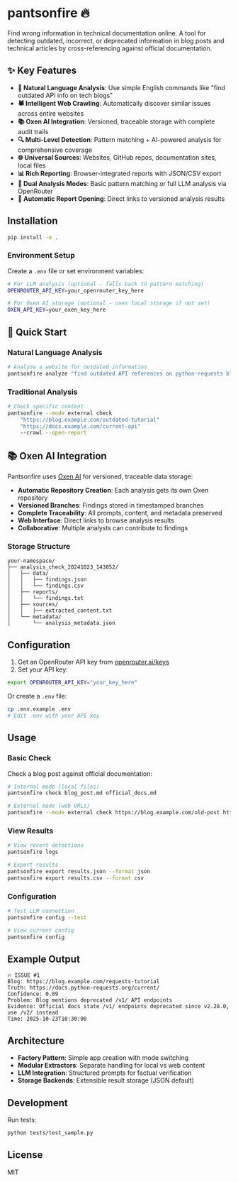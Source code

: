 # pantsonfire 🔥

Find wrong information in technical documentation online. A tool for detecting outdated, incorrect, or deprecated information in blog posts and technical articles by cross-referencing against official documentation.

## ✨ Key Features

- **🧠 Natural Language Analysis**: Use simple English commands like "find outdated API info on tech blogs"
- **🕷️ Intelligent Web Crawling**: Automatically discover similar issues across entire websites
- **📚 Oxen AI Integration**: Versioned, traceable storage with complete audit trails
- **🔍 Multi-Level Detection**: Pattern matching + AI-powered analysis for comprehensive coverage
- **🌐 Universal Sources**: Websites, GitHub repos, documentation sites, local files
- **📊 Rich Reporting**: Browser-integrated reports with JSON/CSV export
- **🚀 Dual Analysis Modes**: Basic pattern matching or full LLM analysis via OpenRouter
- **🔗 Automatic Report Opening**: Direct links to versioned analysis results

## Installation

```bash
pip install -e .
```

### Environment Setup

Create a `.env` file or set environment variables:

```bash
# For LLM analysis (optional - falls back to pattern matching)
OPENROUTER_API_KEY=your_openrouter_key_here

# For Oxen AI storage (optional - uses local storage if not set)
OXEN_API_KEY=your_oxen_key_here
```

## 🚀 Quick Start

### Natural Language Analysis

```bash
# Analyze a website for outdated information
pantsonfire analyze "find outdated API references on python-requests blog posts" --crawl --openrouter --open-report
```

### Traditional Analysis

```bash
# Check specific content
pantsonfire --mode external check 
    "https://blog.example.com/outdated-tutorial" 
    "https://docs.example.com/current-api" 
    --crawl --open-report
```

## 📚 Oxen AI Integration

Pantsonfire uses [Oxen AI](https://oxen.ai) for versioned, traceable data storage:

- **Automatic Repository Creation**: Each analysis gets its own Oxen repository
- **Versioned Branches**: Findings stored in timestamped branches
- **Complete Traceability**: All prompts, content, and metadata preserved
- **Web Interface**: Direct links to browse analysis results
- **Collaborative**: Multiple analysts can contribute to findings

### Storage Structure

```
your-namespace/
├── analysis_check_20241023_143052/
│   ├── data/
│   │   ├── findings.json
│   │   └── findings.csv
│   ├── reports/
│   │   └── findings.txt
│   ├── sources/
│   │   ├── extracted_content.txt
│   └── metadata/
│       └── analysis_metadata.json
```

## Configuration

1. Get an OpenRouter API key from [openrouter.ai/keys](https://openrouter.ai/keys)
2. Set your API key:

```bash
export OPENROUTER_API_KEY="your_key_here"
```

Or create a `.env` file:

```bash
cp .env.example .env
# Edit .env with your API key
```

## Usage

### Basic Check

Check a blog post against official documentation:

```bash
# Internal mode (local files)
pantsonfire check blog_post.md official_docs.md

# External mode (web URLs)
pantsonfire --mode external check https://blog.example.com/old-post https://docs.example.com/current
```

### View Results

```bash
# View recent detections
pantsonfire logs

# Export results
pantsonfire export results.json --format json
pantsonfire export results.csv --format csv
```

### Configuration

```bash
# Test LLM connection
pantsonfire config --test

# View current config
pantsonfire config
```

## Example Output

```
🔥 ISSUE #1
Blog: https://blog.example.com/requests-tutorial
Truth: https://docs.python-requests.org/current/
Confidence: 0.89
Problem: Blog mentions deprecated /v1/ API endpoints
Evidence: Official docs state /v1/ endpoints deprecated since v2.28.0, use /v2/ instead
Time: 2025-10-23T10:30:00
```

## Architecture

- **Factory Pattern**: Simple app creation with mode switching
- **Modular Extractors**: Separate handling for local vs web content
- **LLM Integration**: Structured prompts for factual verification
- **Storage Backends**: Extensible result storage (JSON default)

## Development

Run tests:

```bash
python tests/test_sample.py
```

## License

MIT
